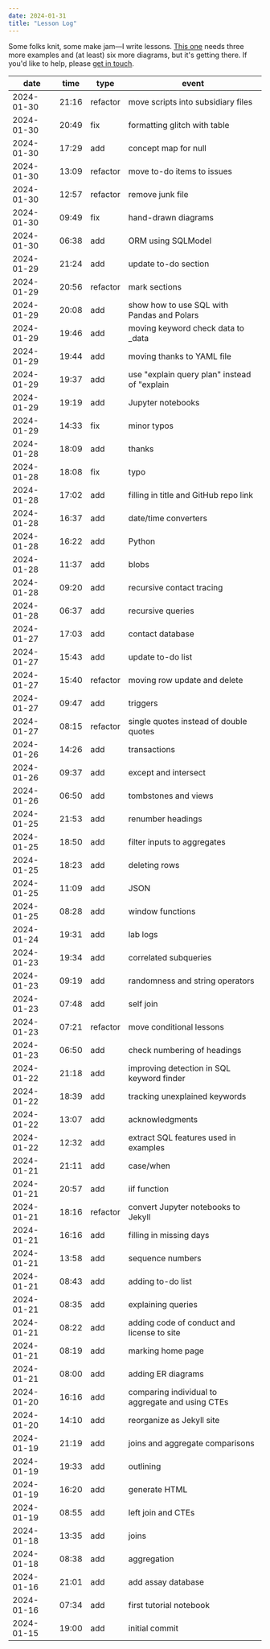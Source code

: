 ```yaml
---
date: 2024-01-31
title: "Lesson Log"
---
```


Some folks knit,
some make jam—I write lessons.
[This one][sql-tutorial] needs three more examples
and (at least) six more diagrams,
but it's getting there.
If you'd like to help,
please [get in touch](mailto:gvwilson@third-bit.com).

| date       | time  | type     | event |
| ---------- | ----- | -------- | ----- |
| 2024-01-30 | 21:16 | refactor | move scripts into subsidiary files |
| 2024-01-30 | 20:49 | fix      | formatting glitch with table |
| 2024-01-30 | 17:29 | add      | concept map for null |
| 2024-01-30 | 13:09 | refactor | move to-do items to issues |
| 2024-01-30 | 12:57 | refactor | remove junk file |
| 2024-01-30 | 09:49 | fix      | hand-drawn diagrams |
| 2024-01-30 | 06:38 | add      | ORM using SQLModel |
| 2024-01-29 | 21:24 | add      | update to-do section |
| 2024-01-29 | 20:56 | refactor | mark sections |
| 2024-01-29 | 20:08 | add      | show how to use SQL with Pandas and Polars |
| 2024-01-29 | 19:46 | add      | moving keyword check data to _data |
| 2024-01-29 | 19:44 | add      | moving thanks to YAML file |
| 2024-01-29 | 19:37 | add      | use "explain query plan" instead of "explain |
| 2024-01-29 | 19:19 | add      | Jupyter notebooks |
| 2024-01-29 | 14:33 | fix      | minor typos |
| 2024-01-28 | 18:09 | add      | thanks |
| 2024-01-28 | 18:08 | fix      | typo |
| 2024-01-28 | 17:02 | add      | filling in title and GitHub repo link |
| 2024-01-28 | 16:37 | add      | date/time converters |
| 2024-01-28 | 16:22 | add      | Python |
| 2024-01-28 | 11:37 | add      | blobs |
| 2024-01-28 | 09:20 | add      | recursive contact tracing |
| 2024-01-28 | 06:37 | add      | recursive queries |
| 2024-01-27 | 17:03 | add      | contact database |
| 2024-01-27 | 15:43 | add      | update to-do list |
| 2024-01-27 | 15:40 | refactor | moving row update and delete |
| 2024-01-27 | 09:47 | add      | triggers |
| 2024-01-27 | 08:15 | refactor | single quotes instead of double quotes |
| 2024-01-26 | 14:26 | add      | transactions |
| 2024-01-26 | 09:37 | add      | except and intersect |
| 2024-01-26 | 06:50 | add      | tombstones and views |
| 2024-01-25 | 21:53 | add      | renumber headings |
| 2024-01-25 | 18:50 | add      | filter inputs to aggregates |
| 2024-01-25 | 18:23 | add      | deleting rows |
| 2024-01-25 | 11:09 | add      | JSON |
| 2024-01-25 | 08:28 | add      | window functions |
| 2024-01-24 | 19:31 | add      | lab logs |
| 2024-01-23 | 19:34 | add      | correlated subqueries |
| 2024-01-23 | 09:19 | add      | randomness and string operators |
| 2024-01-23 | 07:48 | add      | self join |
| 2024-01-23 | 07:21 | refactor | move conditional lessons |
| 2024-01-23 | 06:50 | add      | check numbering of headings |
| 2024-01-22 | 21:18 | add      | improving detection in SQL keyword finder |
| 2024-01-22 | 18:39 | add      | tracking unexplained keywords |
| 2024-01-22 | 13:07 | add      | acknowledgments |
| 2024-01-22 | 12:32 | add      | extract SQL features used in examples |
| 2024-01-21 | 21:11 | add      | case/when |
| 2024-01-21 | 20:57 | add      | iif function |
| 2024-01-21 | 18:16 | refactor | convert Jupyter notebooks to Jekyll |
| 2024-01-21 | 16:16 | add      | filling in missing days |
| 2024-01-21 | 13:58 | add      | sequence numbers |
| 2024-01-21 | 08:43 | add      | adding to-do list |
| 2024-01-21 | 08:35 | add      | explaining queries |
| 2024-01-21 | 08:22 | add      | adding code of conduct and license to site |
| 2024-01-21 | 08:19 | add      | marking home page |
| 2024-01-21 | 08:00 | add      | adding ER diagrams |
| 2024-01-20 | 16:16 | add      | comparing individual to aggregate and using CTEs |
| 2024-01-20 | 14:10 | add      | reorganize as Jekyll site |
| 2024-01-19 | 21:19 | add      | joins and aggregate comparisons |
| 2024-01-19 | 19:33 | add      | outlining |
| 2024-01-19 | 16:20 | add      | generate HTML |
| 2024-01-19 | 08:55 | add      | left join and CTEs |
| 2024-01-18 | 13:35 | add      | joins |
| 2024-01-18 | 08:38 | add      | aggregation |
| 2024-01-16 | 21:01 | add      | add assay database |
| 2024-01-16 | 07:34 | add      | first tutorial notebook |
| 2024-01-15 | 19:00 | add      | initial commit |

[sql-tutorial]: https://gvwilson.github.io/sql-tutorial/
